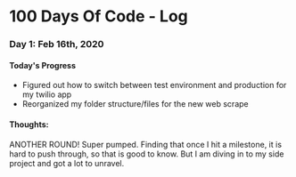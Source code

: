 # 100 Days Of Code - Log

### Day 1: Feb 16th, 2020

#### Today's Progress
- Figured out how to switch between test environment and production for my twilio app
- Reorganized my folder structure/files for the new web scrape

#### Thoughts:
ANOTHER ROUND! Super pumped. Finding that once I hit a milestone, it is hard to push through, so that is good to know.
But I am diving in to my side project and got a lot to unravel.